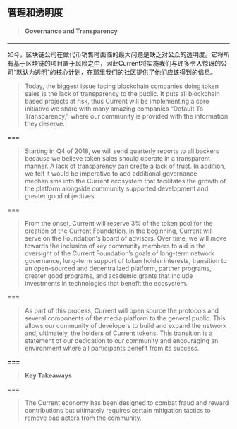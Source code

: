 ## 管理和透明度

> #### Governance and Transparency

---

如今，区块链公司在做代币销售时面临的最大问题是缺乏对公众的透明度。它将所有基于区块链的项目置于风险之中，因此Current将实施我们与许多令人惊讶的公司“默认为透明”的核心计划，在那里我们的社区提供了他们应该得到的信息。

> Today, the biggest issue facing blockchain companies doing token sales is the lack of transparency to the public. It puts all blockchain based projects at risk, thus Current will be implementing a core initiative we share with many amazing companies “Default To Transparency,” where our community is provided with the information they deserve.

===

> Starting in Q4 of 2018, we will send quarterly reports to all backers because we believe token sales should operate in a transparent manner. A lack of transparency can create a lack of trust. In addition, we felt it would be imperative to add additional governance mechanisms into the Current ecosystem that facilitates the growth of the platform alongside community supported development and greater good objectives.

===

> From the onset, Current will reserve 3% of the token pool for the creation of the Current Foundation. In the beginning, Current will serve on the Foundation's board of advisors. Over time, we will move towards the inclusion of key community members to aid in the oversight of the Current Foundation’s goals of long-term network governance, long-term support of token holder interests, transition to an open-sourced and decentralized platform, partner programs, greater good programs, and academic grants that include investments in technologies that benefit the ecosystem.

===

> As part of this process, Current will open source the protocols and several components of the media platform to the general public. This allows our community of developers to build and expand the network and, ultimately, the holders of Current tokens. This transition is a statement of our dedication to our community and encouraging an environment where all participants benefit from its success.

**===**

> **Key Takeaways**

===

> The Current economy has been designed to combat fraud and reward contributions but ultimately requires certain mitigation tactics to remove bad actors from the community.



